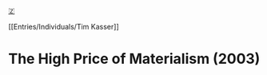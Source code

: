 [🇿](zotero://select/library/items/KDYTURJV)

[[Entries/Individuals/Tim Kasser]] 
# The High Price of Materialism (2003)

